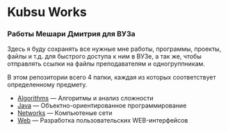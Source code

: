 # Kubsu Works

### Работы Мешари Дмитрия для ВУЗа

Здесь я буду сохранять все нужные мне работы, программы, проекты, файлы и т.д.
для быстрого доступа к ним в ВУЗе, а так же, чтобы отправлять ссылки на файлы
преподавателям и одногруппникам.

В этом репозитории всего 4 папки, каждая из которых соответствует определенному предмету.

* [Algorithms](https://github.com/howtus/kubsu-works/tree/master/Algorithms "Перейти в папку") — Алгоритмы и анализ сложности
* [Java](https://github.com/howtus/kubsu-works/tree/master/Java "Перейти в папку") — Объектно-ориентированное программирование
* [Networks](https://github.com/howtus/kubsu-works/tree/master/Networks "Перейти в папку") — Компьютеные сети
* [Web](https://github.com/howtus/kubsu-works/tree/master/Web "Перейти в папку") — Разработка пользовательских WEB-интерфейсов